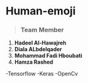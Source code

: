 # Human-emoji
> ### Team Member 
 1. **Hadeel Al-Hawajreh**
 2. **Diala ALbdelqader**
 3. **Mohammad  Fadi Hboubati**
 4. **Hamza Rashed**
 


 -Tensorflow
 -Keras
 -OpenCv
 
